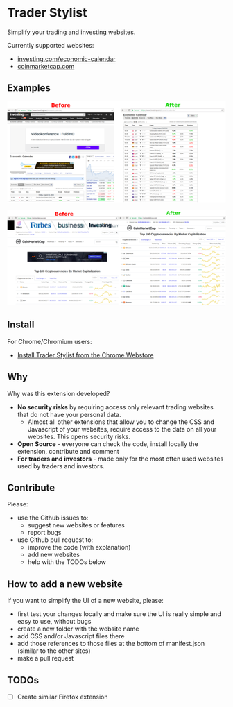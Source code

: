 # Trader Stylist

Simplify your trading and investing websites.

Currently supported websites:
* [investing.com/economic-calendar](https://investing.com/economic-calendar/)
* [coinmarketcap.com](https://coinmarketcap.com)

## Examples

![Investing.com Before and After](assets/investingcom-before-after.png)

![Coinmarketcap.com Before and After](assets/coinmarketcap-before-after.png)

## Install

For Chrome/Chromium users:
* [Install Trader Stylist from the Chrome Webstore](https://chrome.google.com/webstore/detail/trader-stylist/bohfeiboloihabanfodconoddbekccbl)


## Why

Why was this extension developed?

* **No security risks** by requiring access only relevant trading websites that do not have your personal data.
  * Almost all other extensions that allow you to change the CSS and Javascript of your websites, require access to the data on all your websites. This opens security risks.
* **Open Source** - everyone can check the code, install locally the extension, contribute and comment
* **For traders and investors** - made only for the most often used websites used by traders and investors.

## Contribute

Please:

* use the Github issues to:
    * suggest new websites or features
    * report bugs
* use Github pull request to:
    * improve the code (with explanation)
    * add new websites
    * help with the TODOs below

## How to add a new website

If you want to simplify the UI of a new website, please:
* first test your changes locally and make sure the UI is really simple and easy to use, without bugs
* create a new folder with the website name
* add CSS and/or Javascript files there
* add those references to those files at the bottom of manifest.json (similar to the other sites)
* make a pull request

## TODOs

* [ ] Create similar Firefox extension
